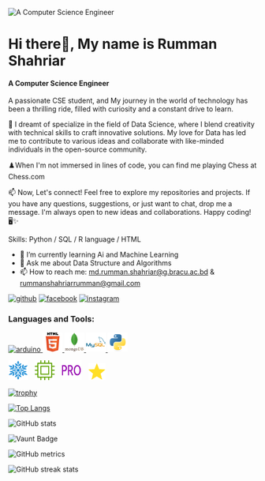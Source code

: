 ![A Computer Science Engineer ](https://scontent.fdac27-1.fna.fbcdn.net/v/t39.30808-6/415517378_1981965468841346_8473074135226685631_n.jpg?_nc_cat=107&ccb=1-7&_nc_sid=3635dc&_nc_eui2=AeEqb7ufOFpV05Orjz3R4EjVzOP_Gu0WUxfM4_8a7RZTFxBLKwVlw3ulJqamWr-mKZYLHWvJWtdC6yg1AjAsNYlj&_nc_ohc=sFoFKVgBmPAAX9TcsQo&_nc_oc=AQl8AwtR_cjW0ncMN9aXPQfBNMM_bTGXc0eMVv0cydwxbtMltSRvy1un7ssPinlBLCM&_nc_ht=scontent.fdac27-1.fna&oh=00_AfAMDg1Ic-R8pAzcbYLep7QqC-07DIRGriDJNezJK8SEfw&oe=6599EBF9)
# Hi there👋, My name is Rumman Shahriar
#### A Computer Science Engineer 
A passionate CSE student, and My journey in the world of technology has been a thrilling ride, filled with curiosity and a constant drive to learn.

🚀 I dreamt of specialize in the field of Data Science, where I blend creativity with technical skills to craft innovative solutions. My love for Data has led me to contribute to various ideas and collaborate with like-minded individuals in the open-source community.

♟️When I'm not immersed in lines of code, you can find me playing Chess at Chess.com

📫 Now, Let's connect! Feel free to explore my repositories and projects. If you have any questions, suggestions, or just want to chat, drop me a message. I'm always open to new ideas and collaborations.
Happy coding! 🖥️✨

Skills: Python / SQL / R language / HTML 

- 🌱 I’m currently learning Ai and Machine Learning 
- 💬 Ask me about Data Structure and Algorithms 
- 📫 How to reach me: md.rumman.shahriar@g.bracu.ac.bd & rummanshahriarrumman@gmail.com


[<img src='https://cdn.jsdelivr.net/npm/simple-icons@3.0.1/icons/github.svg' alt='github' height='40'>](https://github.com/RummanShahriar)  [<img src='https://cdn.jsdelivr.net/npm/simple-icons@3.0.1/icons/facebook.svg' alt='facebook' height='40'>](https://www.facebook.com/rumman.shahriar.1)  [<img src='https://cdn.jsdelivr.net/npm/simple-icons@3.0.1/icons/instagram.svg' alt='instagram' height='40'>](https://www.instagram.com/rumman_shahriar_007/)

<h3 align="left">Languages and Tools:</h3>
<p align="left"> <a href="https://www.arduino.cc/" target="_blank" rel="noreferrer"> <img src="https://cdn.worldvectorlogo.com/logos/arduino-1.svg" alt="arduino" width="40" height="40"/> </a> <a href="https://www.w3.org/html/" target="_blank" rel="noreferrer"> <img src="https://raw.githubusercontent.com/devicons/devicon/master/icons/html5/html5-original-wordmark.svg" alt="html5" width="40" height="40"/> </a> <a href="https://www.mongodb.com/" target="_blank" rel="noreferrer"> <img src="https://raw.githubusercontent.com/devicons/devicon/master/icons/mongodb/mongodb-original-wordmark.svg" alt="mongodb" width="40" height="40"/> </a> <a href="https://www.mysql.com/" target="_blank" rel="noreferrer"> <img src="https://raw.githubusercontent.com/devicons/devicon/master/icons/mysql/mysql-original-wordmark.svg" alt="mysql" width="40" height="40"/> </a> <a href="https://www.python.org" target="_blank" rel="noreferrer"> <img src="https://raw.githubusercontent.com/devicons/devicon/master/icons/python/python-original.svg" alt="python" width="40" height="40"/> </a> </p>


<a href='https://archiveprogram.github.com/'><img src='https://raw.githubusercontent.com/acervenky/animated-github-badges/master/assets/acbadge.gif' width='40' height='40'></a> <a href='https://docs.github.com/en/developers'><img src='https://raw.githubusercontent.com/acervenky/animated-github-badges/master/assets/devbadge.gif' width='40' height='40'></a> <a href='https://github.com/pricing'><img src='https://raw.githubusercontent.com/acervenky/animated-github-badges/master/assets/pro.gif' width='40' height='40'></a> <a href='https://stars.github.com/'><img src='https://raw.githubusercontent.com/acervenky/animated-github-badges/master/assets/starbadge.gif' width='35' height='35'></a> 

[![trophy](https://github-profile-trophy.vercel.app/?username=RummanShahriar)](https://github.com/ryo-ma/github-profile-trophy)

[![Top Langs](https://github-readme-stats.vercel.app/api/top-langs/?username=RummanShahriar)](https://github.com/anuraghazra/github-readme-stats)

![GitHub stats](https://github-readme-stats.vercel.app/api?username=RummanShahriar&show_icons=true&count_private=true)  

![Vaunt Badge](https://api.vaunt.dev/v1/github/entities/RummanShahriar/contributions?format=svg&private=true)  

![GitHub metrics](https://metrics.lecoq.io/RummanShahriar)  

![GitHub streak stats](https://streak-stats.demolab.com/?user=RummanShahriar)  

